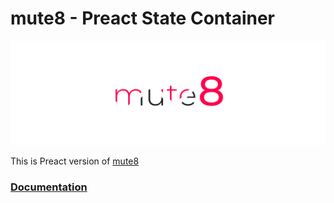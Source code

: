 
# mute8 - Preact State Container
![mute8](https://raw.githubusercontent.com/PawelJastrzebski/mute8/main/documentation/mut8.svg)

This is Preact version of [mute8](https://www.npmjs.com/package/mute8)

### [Documentation](https://paweljastrzebski.github.io/mute8)
